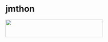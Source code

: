 # jmthon

<p align="left"><a href="https://heroku.com/deploy?template=https://github.com/vrxpro6/music"> <img src="https://img.shields.io/badge/Deploy%20To%20Heroku-purple?style=for-the-badge&logo=heroku" width="320" height="58.45"/></a></p>
